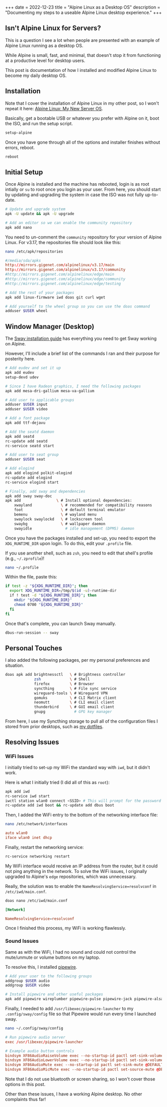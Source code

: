 +++
date = 2022-12-23
title = "Alpine Linux as a Desktop OS"
description = "Documenting my steps to a useable Alpine Linux desktop experience."
+++

## Isn't Alpine Linux for Servers?

This is a question I see a lot when people are presented with an example of 
Alpine Linux running as a desktop OS.

While Alpine is small, fast, and minimal, that doesn't stop it from functioning 
at a productive level for desktop users.

This post is documentation of how I installed and modified Alpine Linux to 
become my daily desktop OS.

## Installation

Note that I cover the installation of Alpine Linux in my other post, so I 
won't repeat it here: [Alpine Linux: My New Server OS](/blog/alpine-linux/).

Basically, get a bootable USB or whatever you prefer with Alpine on it, boot the 
ISO, and run the setup script.

```sh
setup-alpine
```

Once you have gone through all of the options and installer finishes without 
errors, reboot.

```sh
reboot
```

## Initial Setup

Once Alpine is installed and the machine has rebooted, login is as root 
intially or `su` to root once you login as your user. From here, you should 
start by updating and upgrading the system in case the ISO was not fully 
up-to-date.

```sh
# Update and upgrade system
apk -U update && apk -U upgrade

# Add an editor so we can enable the community repository
apk add nano
```

You need to un-comment the `community` repository for your version of Alpine 
Linux. For v3.17, the repositories file should look like this:

```sh
nano /etc/apk/repositories
```

```conf
#/media/sda/apks
http://mirrors.gigenet.com/alpinelinux/v3.17/main
http://mirrors.gigenet.com/alpinelinux/v3.17/community
#http://mirrors.gigenet.com/alpinelinux/edge/main
#http://mirrors.gigenet.com/alpinelinux/edge/community
#http://mirrors.gigenet.com/alpinelinux/edge/testing
```

```sh
# Add the rest of your packages
apk add linux-firmware iwd doas git curl wget

# Add yourself to the wheel group so you can use the doas command
adduser $USER wheel
```

## Window Manager (Desktop)

The [Sway installation guide](https://wiki.alpinelinux.org/wiki/Sway) has 
everything you need to get Sway working on Alpine.

However, I'll include a brief list of the commands I ran and their purpose for 
posterity here.

```sh
# Add eudev and set it up
apk add eudev
setup-devd udev

# Since I have Radeon graphics, I need the following packages
apk add mesa-dri-gallium mesa-va-gallium

# Add user to applicable groups
adduser $USER input
adduser $USER video

# Add a font package
apk add ttf-dejavu

# Add the seatd daemon
apk add seatd
rc-update add seatd
rc-service seatd start

# Add user to seat group
adduser $USER seat

# Add elogind
apk add elogind polkit-elogind
rc-update add elogind
rc-service elogind start

# Finally, add sway and dependencies
apk add sway sway-doc
apk add                \ # Install optional dependencies:
    xwayland             \ # recommended for compatibility reasons
    foot                 \ # default terminal emulator
    bemenu               \ # wayland menu
    swaylock swaylockd   \ # lockscreen tool
    swaybg               \ # wallpaper daemon
    swayidle               # idle management (DPMS) daemon
```

Once you have the packages installed and set-up, you need to export the 
`XDG_RUNTIME_DIR` upon login. To do this, edit your `.profile` file.

If you use another shell, such as `zsh`, you need to edit that shell's profile 
(e.g., `~/.zprofile`)!

```sh
nano ~/.profile
```

Within the file, paste this:

```sh
if test -z "${XDG_RUNTIME_DIR}"; then
  export XDG_RUNTIME_DIR=/tmp/$(id -u)-runtime-dir
  if ! test -d "${XDG_RUNTIME_DIR}"; then
    mkdir "${XDG_RUNTIME_DIR}"
    chmod 0700 "${XDG_RUNTIME_DIR}"
  fi
fi
```

Once that's complete, you can launch Sway manually.

```sh
dbus-run-session -- sway
```

## Personal Touches

I also added the following packages, per my personal preferences and situation.

```sh
doas apk add brightnessctl   \ # Brightness controller
             zsh             \ # Shell
             firefox         \ # Browser
             syncthing       \ # File sync service
             wireguard-tools \ # Wireguard VPN
             gomuks          \ # CLI Matrix client
             neomutt         \ # CLI email client
             thunderbird     \ # GUI email client
             gnupg             # GPG key manager
```

From here, I use my Syncthing storage to pull all of the configuration files I 
stored from prior desktops, such as [my 
dotfiles](https://git.cleberg.net/cgit.cgi/dotfiles.git/tree/).

## Resolving Issues

### WiFi Issues

I initially tried to set-up my WiFi the standard way with `iwd`, but it didn't 
work.

Here is what I initially tried (I did all of this as `root`):

```sh
apk add iwd
rc-service iwd start
iwctl station wlan0 connect <SSID> # This will prompt for the password
rc-update add iwd boot && rc-update add dbus boot
```

Then, I added the WiFi entry to the bottom of the networking interface file:

```sh
nano /etc/network/interfaces
```

```conf
auto wlan0
iface wlan0 inet dhcp
```

Finally, restart the networking service:

```sh
rc-service networking restart
```

My WiFi interface would receive an IP address from the router, but it could 
not ping anything in the network. To solve the WiFi issues, I originally 
upgraded to Alpine's `edge` repositories, which was unnecessary.

Really, the solution was to enable the `NameResolvingService=resolvconf` in 
`/etc/iwd/main.conf`.

```sh
doas nano /etc/iwd/main.conf
```

```conf
[Network]

NameResolvingService=resolvconf
```

Once I finished this process, my WiFi is working flawlessly.

### Sound Issues

Same as with the WiFi, I had no sound and could not control the mute/unmute or 
volume buttons on my laptop.

To resolve this, I installed 
[pipewire](https://wiki.alpinelinux.org/wiki/PipeWire).

```sh
# Add your user to the following groups
addgroup $USER audio
addgroup $USER video

# Install pipewire and other useful packages
apk add pipewire wireplumber pipewire-pulse pipewire-jack pipewire-alsa
```

Finally, I needed to add `/usr/libexec/pipewire-launcher` to my 
`.config/sway/config` file so that Pipewire would run every time I launched 
sway.

```sh
nano ~/.config/sway/config
```

```conf
# Run pipewire audio server
exec /usr/libexec/pipewire-launcher

# Example audio button controls
bindsym XF86AudioRaiseVolume exec --no-startup-id pactl set-sink-volume @DEFAULT_SINK@ +5%
bindsym XF86AudioLowerVolume exec --no-startup-id pactl set-sink-volume @DEFAULT_SINK@ -5%
bindsym XF86AudioMute exec --no-startup-id pactl set-sink-mute @DEFAULT_SINK@ toggle
bindsym XF86AudioMicMute exec --no-startup-id pactl set-source-mute @DEFAULT_SOURCE@ toggle
```

Note that I do not use bluetooth or screen sharing, so I won't cover those 
options in this post.

Other than these issues, I have a working Alpine desktop. No other complaints 
thus far!
